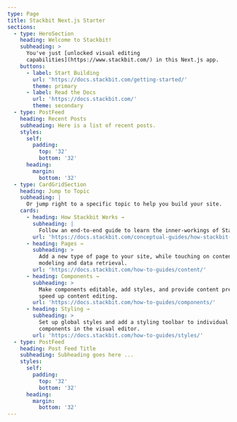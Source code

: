 ```yaml
---
type: Page
title: Stackbit Next.js Starter
sections:
  - type: HeroSection
    heading: Welcome to Stackbit!
    subheading: >
      You've just [unlocked visual editing
      capabilities](https://www.stackbit.com/) in this Next.js app.
    buttons:
      - label: Start Building
        url: 'https://docs.stackbit.com/getting-started/'
        theme: primary
      - label: Read the Docs
        url: 'https://docs.stackbit.com/'
        theme: secondary
  - type: PostFeed
    heading: Recent Posts
    subheading: Here is a list of recent posts.
    styles:
      self:
        padding:
          top: '32'
          bottom: '32'
      heading:
        margin:
          bottom: '32'
  - type: CardGridSection
    heading: Jump to Topic
    subheading: |
      Or jump right to a specific topic to help you build your site.
    cards:
      - heading: How Stackbit Works →
        subheading: |
          Follow an end-to-end guide to learn the inner-workings of Stackbit.
        url: 'https://docs.stackbit.com/conceptual-guides/how-stackbit-works/'
      - heading: Pages →
        subheading: >
          Add a new type of page to your site, while touching on content
          modeling and data retrieval.
        url: 'https://docs.stackbit.com/how-to-guides/content/'
      - heading: Components →
        subheading: >
          Make components editable, add styles, and provide content presets to
          speed up content editing.
        url: 'https://docs.stackbit.com/how-to-guides/components/'
      - heading: Styling →
        subheading: >
          Set up global styles and add a styling toolbar to individual
          components in the visual editor.
        url: 'https://docs.stackbit.com/how-to-guides/styles/'
  - type: PostFeed
    heading: Post Feed Title
    subheading: Subheading goes here ...
    styles:
      self:
        padding:
          top: '32'
          bottom: '32'
      heading:
        margin:
          bottom: '32'
---
```


